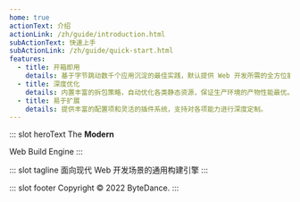 ```yaml
---
home: true
actionText: 介绍
actionLink: /zh/guide/introduction.html
subActionText: 快速上手
subActionLink: /zh/guide/quick-start.html
features:
  - title: 开箱即用
    details: 基于字节跳动数千个应用沉淀的最佳实践，默认提供 Web 开发所需的全方位能力。
  - title: 深度优化
    details: 内置丰富的拆包策略，自动优化各类静态资源，保证生产环境的产物性能最优。
  - title: 易于扩展
    details: 提供丰富的配置项和灵活的插件系统，支持对各项能力进行深度定制。
---
```


::: slot heroText
The <b class="gradient">Modern</b>

Web Build Engine
:::

::: slot tagline
面向现代 Web 开发场景的通用构建引擎
:::

::: slot footer
Copyright © 2022 ByteDance.
:::
